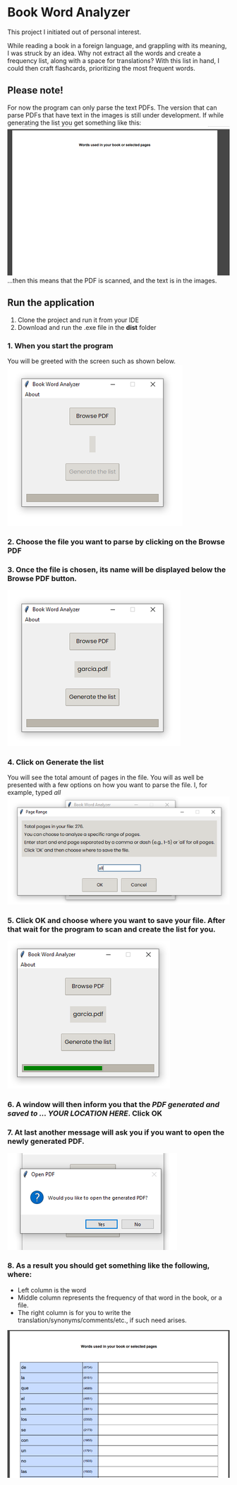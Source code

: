 # Book Word Analyzer

This project I initiated out of personal interest.

While reading a book in a foreign language, and grappling with its meaning, I was struck by an idea.
Why not extract all the words and create a frequency list, along with a space for translations?
With this list in hand, I could then craft flashcards, prioritizing the most frequent words.

## Please note!

For now the program can only parse the text PDFs.
The version that can parse PDFs that have text in the images is still under development.
If while generating the list you get something like this:
![Empty generated PDF](readme_images/image-7.png)
...then this means that the PDF is scanned, and the text is in the images.

## Run the application

1. Clone the project and run it from your IDE
2. Download and run the .exe file in the **dist** folder

### 1. When you start the program

You will be greeted with the screen such as shown below.
![Main window](readme_images/image-1.png)

### 2. Choose the file you want to parse by clicking on the **Browse PDF**

### 3. Once the file is chosen, its name will be displayed below the **Browse PDF** button.

![PDF name](readme_images/image-2.png)

### 4. Click on **Generate the list**

You will see the total amount of pages in the file.
You will as well be presented with a few options on how you want to parse the file.
I, for example, typed _all_
![Parse all book](readme_images/image-3.png)

### 5. Click **OK** and choose where you want to save your file. After that wait for the program to scan and create the list for you.

![Program scanning and generating the list](readme_images/image-4.png)

### 6. A window will then inform you that the _PDF generated and saved to ... YOUR LOCATION HERE_. Click **OK**

### 7. At last another message will ask you if you want to open the newly generated PDF.

![Open the file?](readme_images/image-5.png)

### 8. As a result you should get something like the following, where:

- Left column is the word
- Middle column represents the frequency of that word in the book, or a file.
- The right column is for you to write the translation/synonyms/comments/etc., if such need arises.

![Generated PDF](readme_images/image-6.png)
